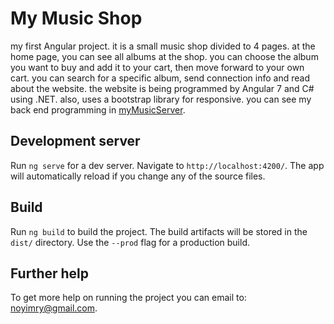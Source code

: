 # My Music Shop

my first Angular project. it is a small music shop divided to 4 pages. at the home page, you can see all albums at the shop. you can choose the album you want to buy and add it to your cart, then move forward to your own cart. you can search for a specific album, send connection info and read about the website.
the website is being programmed by Angular 7 and C# using .NET. also, uses a bootstrap library for responsive.
you can see my back end programming in [myMusicServer](https://github.com/imryn/myStore-server). 

## Development server

Run `ng serve` for a dev server. Navigate to `http://localhost:4200/`. The app will automatically reload if you change any of the source files.

## Build

Run `ng build` to build the project. The build artifacts will be stored in the `dist/` directory. Use the `--prod` flag for a production build.

## Further help
To get more help on running the project you can email to: noyimry@gmail.com.
